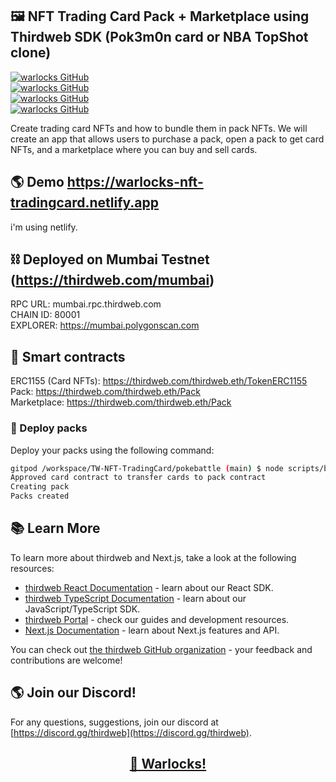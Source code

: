 ## 🖼 NFT Trading Card Pack + Marketplace using Thirdweb SDK (Pok3m0n card or NBA TopShot clone)

<a href="https://github.com/vvarl0cks/TW-NFT-TradingCard"><img src="https://iili.io/H4yl4zx.png" alt="warlocks GitHub" border="0" /></a>   
<a href="https://github.com/vvarl0cks/TW-NFT-TradingCard"><img src="https://iili.io/Hi1WuDl.png" alt="warlocks GitHub" border="0" /></a>    
<a href="https://github.com/vvarl0cks/TW-NFT-TradingCard"><img src="https://iili.io/Hi1avRI.png" alt="warlocks GitHub" border="0" /></a>   
<a href="https://github.com/vvarl0cks/TW-NFT-TradingCard"><img src="https://iili.io/Hi1juDv.png" alt="warlocks GitHub" border="0" /></a>   

Create trading card NFTs and how to bundle them in pack NFTs. We will create an app that allows users to purchase a pack, open a pack to get card NFTs, and a marketplace where you can buy and sell cards.

## 🌎 Demo https://warlocks-nft-tradingcard.netlify.app   
i'm using netlify.   

## ⛓ Deployed on Mumbai Testnet (https://thirdweb.com/mumbai)

RPC URL: mumbai.rpc.thirdweb.com  
CHAIN ID: 80001  
EXPLORER: https://mumbai.polygonscan.com  

## 🔗 Smart contracts

ERC1155 (Card NFTs): https://thirdweb.com/thirdweb.eth/TokenERC1155  
Pack: https://thirdweb.com/thirdweb.eth/Pack  
Marketplace: https://thirdweb.com/thirdweb.eth/Pack  

### 🚀 Deploy packs

Deploy your packs using the following command:

```bash
gitpod /workspace/TW-NFT-TradingCard/pokebattle (main) $ node scripts/bundlePack.mjs
Approved card contract to transfer cards to pack contract
Creating pack
Packs created
```

## 📚 Learn More

To learn more about thirdweb and Next.js, take a look at the following resources:

- [thirdweb React Documentation](https://docs.thirdweb.com/react) - learn about our React SDK.
- [thirdweb TypeScript Documentation](https://docs.thirdweb.com/typescript) - learn about our JavaScript/TypeScript SDK.
- [thirdweb Portal](https://docs.thirdweb.com) - check our guides and development resources.
- [Next.js Documentation](https://nextjs.org/docs) - learn about Next.js features and API.

You can check out [the thirdweb GitHub organization](https://github.com/thirdweb-dev) - your feedback and contributions are welcome!

## 🌎 Join our Discord!

For any questions, suggestions, join our discord at [https://discord.gg/thirdweb](https://discord.gg/thirdweb).

## <p align="center">[🤖 Warlocks!](http://warlocks.netlify.app)
